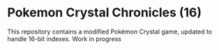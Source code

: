 # Pokemon Crystal Chronicles (16)

This repository contains a modified Pokémon Crystal game, updated to handle 16-bit indexes.
Work in progress
